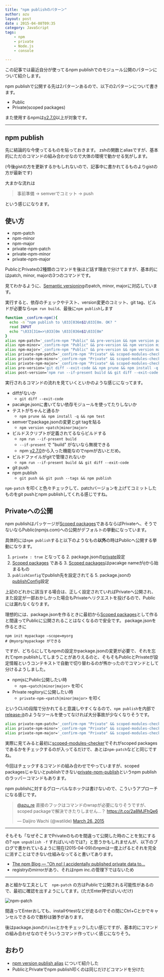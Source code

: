 ```yaml
---
title: "npm publishのパターン"
author: azu
layout: post
date : 2015-04-08T09:35
category: JavaScript
tags:
    - npm
    - private
    - Node.js
    - console

---
```


この記事では最近自分が使ってるnpm publishでのモジュール公開のパターンについて紹介します。

npm publishで公開する先は2パターンあるので、以下の2パターンについて書きます。

- Public
- Private(scoped packages)

また使用するnpmは[v2.7.0](https://github.com/npm/npm/blob/master/CHANGELOG.md#v270-2015-02-26 "v2.7.0")以上が対象です。

----

## npm publish

先に結論的な今使ってるものを貼っておきます。
zshの関数とaliasですが、基本的にただのコマンドの組み合わせなので大体の環境で動かせる気がします。

(今後gistの方を更新するかもしれないので、記事中に書かれてるものよりgistの方が最新です)

<script src="https://gist.github.com/azu/7d997a658950559f7d5d.js"></script>

大まかな流れは

> 事前準備 -> semverでコミット -> push

という感じになります。

## 使い方

- npm-patch
- npm-minor
- npm-major
- private-npm-patch
- private-npm-minor
- private-npm-major

PublicとPrivateの2種類のコマンドを後ほど話す理由で分けてますが、基本的にはpatch, minor, majorの3つのコマンドです。

見てわかるように、[Semantic versioning](https://docs.npmjs.com/getting-started/semantic-versioning "Semantic versioning")のpatch, minor, majorに対応しています。

実行すると、依存のチェックやテスト、version変更のコミット、git tag、ビルドが必要なら`npm run build`、最後に`npm publish`します


```sh
function _confirm-npm(){
  echo -n "npm publish to \033[036m$1\033[0m. OK? "
  read INPUT
  echo "\033[31m=>\033[0m \033[036m$1\033[0m"
}
alias npm-patch='_confirm-npm "Public" && pre-version && npm version patch && post-version'
alias npm-minor='_confirm-npm "Public" && pre-version && npm version minor && post-version'
alias npm-major='_confirm-npm "Public" && pre-version && npm version major && post-version'
alias private-npm-patch='_confirm-npm "Private" && scoped-modules-checker && pre-version && npm version patch && post-version'
alias private-npm-minor='_confirm-npm "Private" && scoped-modules-checker && pre-version && npm version minor && post-version'
alias private-npm-major='_confirm-npm "Private" && scoped-modules-checker && pre-version && npm version major && post-version'
alias pre-version='git diff --exit-code && npm prune && npm install -q && npm test'
alias post-version='npm run --if-present build && git diff --exit-code && git push && git push --tags && npm publish'
```


実行されるコマンドの流れを見ていくといかのような感じになってます。

- diffがないか
	- `git diff --exit-code`
- pacakge.jsonに書いてない依存モジュールを使ってたりしないか
- テストがちゃんと通るか
	- `npm prune && npm install -q && npm test`
- semverでpackage.jsonの変更とgit tagを貼る
	- `npm version <patch|minor|major>`
- ビルドスクリプトが定義されてるならビルドする
	- `npm run --if-present build`
	- `--if-present` で "build" がないなら無視できる
	- npm [v2.7.0](https://github.com/npm/npm/blob/master/CHANGELOG.md#v270-2015-02-26 "v2.7.0")から入った機能なのでnpmが古いとだめ。
- ビルドファイルがgitで管理されないか
	- `npm run --if-present build && git diff --exit-code`
- git push
- npm publish
	- `git push && git push --tags && npm publish`

`npm-patch` を叩くと色々チェックして、patchバージョンを上げてコミットしたものをgit pushとnpm publishしてくれる感じですね。

## Privateへの公開

npm publishはパッケージが[Scoped packages](https://docs.npmjs.com/misc/scope "Scoped packages")であるならばPrivateへ、そうでないならPublic(npmjs.com)への公開がデフォルトの挙動になっています。

具体的には`npm publish`すると以下のようなもの**以外**の時はPublicへ公開する挙動になります。

1. `private : true` となってる
	2. package.jsonの[private](https://docs.npmjs.com/files/package.json#private "private")設定
2. [Scoped packages](https://docs.npmjs.com/misc/scope "Scoped packages") である
	3. [Scoped packages](https://docs.npmjs.com/misc/scope "Scoped packages")はpacakge nameが`@`から始まるもの
4. `publishConfig`でpublish先を設定されてる
	5. package.jsonの[publishConfig](https://docs.npmjs.com/files/package.json#publishconfig "publishConfig")設定

上記のどれかに該当する場合は、正しく設定されていればPrivateへ公開され、また設定が一部おかしかった場合もPrivateへリクエストを投げるので、Publicには漏れなくなります。

理想的には、package.jsonを作るときに最初から[Scoped packages](https://docs.npmjs.com/misc/scope "Scoped packages")として作ると間違ってPublicに公開されることはなくなるので安全です。
package.jsonを作るときに

```
npm init mypackage —scope=myorg
# @myorg/mypackage ができる
```


ですが、どちらにしてもnpmの設定かpackage.jsonの変更が必要で、それを忘れてnpm publishしてしまうことがありえるのと、そもそもPublicとPrivateが設定情報というコンテキストで自動で切り替わるのが怖かったのでコマンドとして分けるようしました。

- npmjsにPublic公開したい時
	- `npm-<patch|minor|major>` を叩く
- Private regitoryに公開したい時
	- `private-npm-<patch|minor|major>` を叩く

というCLIの段階で分かれてると意識しやすくなるので、`npm publish`を内部で[release-it](https://github.com/webpro/release-it "release-it")のようなツールを使ってなければ大分事故が少なくなりそうです。

```sh
alias private-npm-patch='_confirm-npm "Private" && scoped-modules-checker && pre-version && npm version patch && post-version'
alias private-npm-minor='_confirm-npm "Private" && scoped-modules-checker && pre-version && npm version minor && post-version'
alias private-npm-major='_confirm-npm "Private" && scoped-modules-checker && pre-version && npm version major && post-version'
```

実際に見てみると最初に[scoped-modules-checker](https://github.com/azu/scoped-modules-checker "azu/scoped-modules-checker")でそれがscoped packagesであるかをチェックするのが入ってるだけで、あとは`npm-patch`などと同じですね。

今回はチェックするコマンドの組み合わせでやっていますが、scoped packagesじゃないとpublishできない[private-npm-publish](https://github.com/dwango-js/private-npm-publish "dwango-js/private-npm-publish")というnpm publishのラッパーコマンドもあります。

npm publishに対するグローバルなホックは書けないので、こういうアプローチになる感じです。

<blockquote class="twitter-tweet" lang="en"><p><a href="https://twitter.com/azu_re">@azu_re</a> 直接のフックはコマンドのwrapが必要になりそうですが、scoped packageで解決できたりしません…？ <a href="https://t.co/2a8MJFhQe6">https://t.co/2a8MJFhQe6</a></p>&mdash; Daijiro Wachi (@watilde) <a href="https://twitter.com/watilde/status/580982938700910592">March 26, 2015</a></blockquote> <script async src="//platform.twitter.com/widgets.js" charset="utf-8"></script>

----

そもそも「なぜそこまでPrivateのものを間違って公開した時のことを気にするの? `npm unpublish -f` すればいいのでは?」と思うかもしれませんが、以下のブログで書かれているように現在(2015-04-09)のnpmは一度上げるとそれを完全に消すことはできない仕組みなってると書いてあります。

- [The npm Blog — &#34;Oh no! I accidentally published private data to...](http://blog.npmjs.org/post/101934969510/oh-no-i-accidentally-published-private-data-to "The npm Blog — &#34;Oh no! I accidentally published private data to...")
- registryのmirrorがあり、それはnpm inc.の管理下ではないため


-----

あと細かな工夫として　`npm-patch` の方はPublicで公開される可能性があるので、最初に確認を出すようにしてます。(ただEnter押せばいいだけ)

![npm-patch](https://efcl.info/wp-content/uploads/2015/04/09-1428537317.png)

間違ってEnterおしても、installやtestなどが走るのでその間にCtrl+Cとかでキャンセルできるので数秒は猶予があります。

後はpackage.jsonの`files`とかをチェックしたい感じですが、基本的にコマンドの組み合わせなのでそういうコマンド作っていく感じになりそう。

## おわり


- [npm version publish alias](https://gist.github.com/azu/fb3ec88231235511858a "npm version publish alias") について紹介した
- PublicとPrivateでnpm publish叩くのは同じだけどコマンドを分けた 
